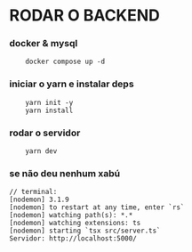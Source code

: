 # RODAR O BACKEND

### docker & mysql
```
    docker compose up -d
```

### iniciar o yarn e instalar deps
```
    yarn init -y
    yarn install
```

### rodar o servidor
```
    yarn dev
```

### se não deu nenhum xabú
```
// terminal:
[nodemon] 3.1.9
[nodemon] to restart at any time, enter `rs`
[nodemon] watching path(s): *.*
[nodemon] watching extensions: ts
[nodemon] starting `tsx src/server.ts`
Servidor: http://localhost:5000/

```